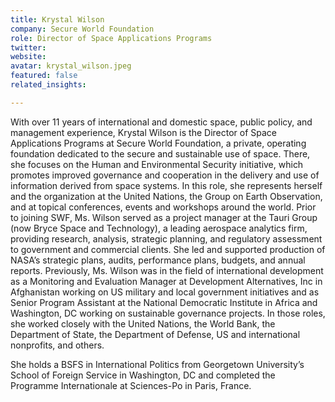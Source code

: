 ```yaml
---
title: Krystal Wilson
company: Secure World Foundation
role: Director of Space Applications Programs
twitter:
website:
avatar: krystal_wilson.jpeg
featured: false
related_insights:

---
```

With over 11 years of international and domestic space, public policy, and management experience, Krystal Wilson is the Director of Space Applications Programs at Secure World Foundation, a private, operating foundation dedicated to the secure and sustainable use of space. There, she focuses on the Human and Environmental Security initiative, which promotes improved governance and cooperation in the delivery and use of information derived from space systems. In this role, she represents herself and the organization at the United Nations, the Group on Earth Observation, and at topical conferences, events and workshops around the world. 
Prior to joining SWF, Ms. Wilson served as a project manager at the Tauri Group (now Bryce Space and Technology), a leading aerospace analytics firm, providing research, analysis, strategic planning, and regulatory assessment to government and commercial clients. She led and supported production of NASA’s strategic plans, audits, performance plans, budgets, and annual reports.
Previously, Ms. Wilson was in the field of international development as a Monitoring and Evaluation Manager at Development Alternatives, Inc in Afghanistan working on US military and local government initiatives and as Senior Program Assistant at the National Democratic Institute in Africa and Washington, DC working on sustainable governance projects. In those roles, she worked closely with the United Nations, the World Bank, the Department of State, the Department of Defense, US and international nonprofits, and others.  

She holds a BSFS in International Politics from Georgetown University’s School of Foreign Service in Washington, DC and completed the Programme Internationale at Sciences-Po in Paris, France.
